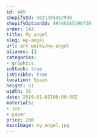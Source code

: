 ```yaml
---
id: 445
shopifyId: 9621385412938
shopifyOptionId: 49746585190730
order: 143
title: Мy angel
slug: мy-angel
url: art-works/мy-angel
aliases: []
categories:
- graphics
inStock: true
isVisible: true
location: Spain
height: 21
width: 30
date: 2019-01-01T00:00:00Z
materials:
- ink
- paper
price: 200
mainImage: my_angel.jpg
---
```

